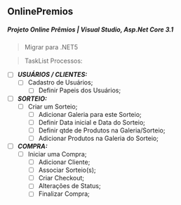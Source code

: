 ## OnlinePremios

##### Projeto Online Prêmios | Visual Studio, Asp.Net Core 3.1

> Migrar para .NET5

> TaskList Processos:

- [ ] _**USUÁRIOS / CLIENTES:**_
  - [ ] Cadastro de Usuários;
    - [ ] Definir Papeis dos Usuários;
- [ ] _**SORTEIO:**_
  - [ ] Criar um Sorteio;
    - [ ] Adicionar Galeria para este Sorteio;
    - [ ] Definir Data inicial e Data do Sorteio;
    - [ ] Definir qtde de Produtos na Galeria/Sorteio;
    - [ ] Adicionar Produtos na Galeria do Sorteio;
- [ ] _**COMPRA:**_
  - [ ] Iniciar uma Compra;
      - [ ] Adicionar Cliente;
      - [ ] Associar Sorteio(s);
      - [ ] Criar Checkout;
      - [ ] Alterações de Status;
      - [ ] Finalizar Compra;
